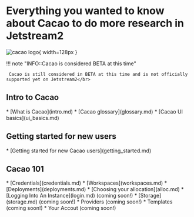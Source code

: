 
# Everything you wanted to know about Cacao to do more research in Jetstream2
![cacao logo](images/cacao-logo.png){ width=128px }

!!! note "INFO::Cacao is considered BETA at this time"

     Cacao is still considered in BETA at this time and is not officially supported yet on Jetstream2</br>

## Intro to Cacao
<div class="cacao-overview"></div>
* [What is Cacao](intro.md)
* [Cacao glossary](glossary.md)
* [Cacao UI basics](ui_basics.md)

## Getting started for new users
<div class="cacao-overview"></div>
* [Getting started for new Cacao users](getting_started.md)

## Cacao 101
<div class="cacao-overview"></div>
* [Credentials](credentials.md)
* [Workspaces](workspaces.md)
* [Deployments](deployments.md)
* [Choosing your allocation](alloc.md)
* [Logging Into An Instance](login.md) (coming soon!)
* [Storage](storage.md) (coming soon!)
* Providers (coming soon!)
* Templates (coming soon!)
* Your Accout (coming soon!)
